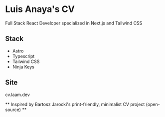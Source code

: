 # Luis Anaya's CV

Full Stack React Developer specialized in Next.js and Tailwind CSS

## Stack

- Astro
- Typescript
- Tailwind CSS
- Ninja Keys

## Site

cv.laam.dev

** Inspired by Bartosz Jarocki's print-friendly, minimalist CV project (open-source) **
